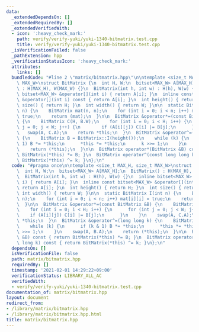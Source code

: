 ```yaml
---
data:
  _extendedDependsOn: []
  _extendedRequiredBy: []
  _extendedVerifiedWith:
  - icon: ':heavy_check_mark:'
    path: verify/verify-yuki/yuki-1340-bitmatrix.test.cpp
    title: verify/verify-yuki/yuki-1340-bitmatrix.test.cpp
  _isVerificationFailed: false
  _pathExtension: hpp
  _verificationStatusIcon: ':heavy_check_mark:'
  attributes:
    links: []
  bundledCode: "#line 2 \"matrix/bitmatrix.hpp\"\n\ntemplate <size_t MAX_H, size_t\
    \ MAX_W>\nstruct BitMatrix {\n  int H, W;\n  bitset<MAX_W> A[MAX_H];\n  BitMatrix()\
    \ : H(MAX_H), W(MAX_W) {}\n  BitMatrix(int h, int w) : H(h), W(w) {}\n  inline\
    \ bitset<MAX_W> &operator[](int i) { return A[i]; }\n  inline const bitset<MAX_W>\
    \ &operator[](int i) const { return A[i]; }\n  int height() { return H; }\n  int\
    \ size() { return H; }\n  int width() { return W; }\n\n  static BitMatrix I(int\
    \ n) {\n    BitMatrix mat(n, n);\n    for (int i = 0; i < n; i++) mat[i][i] =\
    \ true;\n    return (mat);\n  }\n\n  BitMatrix &operator*=(const BitMatrix &B)\
    \ {\n    BitMatrix C(H, B.W);\n    for (int i = 0; i < H; i++) {\n      for (int\
    \ j = 0; j < W; j++) {\n        if (A[i][j]) C[i] |= B[j];\n      }\n    }\n \
    \   swap(A, C.A);\n    return *this;\n  }\n  BitMatrix &operator^=(long long k)\
    \ {\n    BitMatrix B = BitMatrix::I(height());\n    while (k) {\n      if (k &\
    \ 1) B *= *this;\n      *this *= *this;\n      k >>= 1;\n    }\n    swap(A, B.A);\n\
    \    return (*this);\n  }\n\n  BitMatrix operator*(BitMatrix &B) const { return\
    \ BitMatrix(*this) *= B; }\n  BitMatrix operator^(const long long k) const { return\
    \ BitMatrix(*this) ^= k; }\n};\n"
  code: "#pragma once\n\ntemplate <size_t MAX_H, size_t MAX_W>\nstruct BitMatrix {\n\
    \  int H, W;\n  bitset<MAX_W> A[MAX_H];\n  BitMatrix() : H(MAX_H), W(MAX_W) {}\n\
    \  BitMatrix(int h, int w) : H(h), W(w) {}\n  inline bitset<MAX_W> &operator[](int\
    \ i) { return A[i]; }\n  inline const bitset<MAX_W> &operator[](int i) const {\
    \ return A[i]; }\n  int height() { return H; }\n  int size() { return H; }\n \
    \ int width() { return W; }\n\n  static BitMatrix I(int n) {\n    BitMatrix mat(n,\
    \ n);\n    for (int i = 0; i < n; i++) mat[i][i] = true;\n    return (mat);\n\
    \  }\n\n  BitMatrix &operator*=(const BitMatrix &B) {\n    BitMatrix C(H, B.W);\n\
    \    for (int i = 0; i < H; i++) {\n      for (int j = 0; j < W; j++) {\n    \
    \    if (A[i][j]) C[i] |= B[j];\n      }\n    }\n    swap(A, C.A);\n    return\
    \ *this;\n  }\n  BitMatrix &operator^=(long long k) {\n    BitMatrix B = BitMatrix::I(height());\n\
    \    while (k) {\n      if (k & 1) B *= *this;\n      *this *= *this;\n      k\
    \ >>= 1;\n    }\n    swap(A, B.A);\n    return (*this);\n  }\n\n  BitMatrix operator*(BitMatrix\
    \ &B) const { return BitMatrix(*this) *= B; }\n  BitMatrix operator^(const long\
    \ long k) const { return BitMatrix(*this) ^= k; }\n};\n"
  dependsOn: []
  isVerificationFile: false
  path: matrix/bitmatrix.hpp
  requiredBy: []
  timestamp: '2021-02-01 14:29:22+09:00'
  verificationStatus: LIBRARY_ALL_AC
  verifiedWith:
  - verify/verify-yuki/yuki-1340-bitmatrix.test.cpp
documentation_of: matrix/bitmatrix.hpp
layout: document
redirect_from:
- /library/matrix/bitmatrix.hpp
- /library/matrix/bitmatrix.hpp.html
title: matrix/bitmatrix.hpp
---
```

